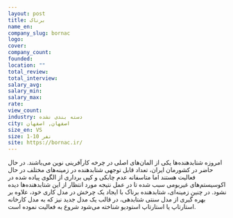 ```yaml
---
layout: post
title: برناک
name_en: 
company_slug: bornac
logo: 
cover: 
company_count:
founded:
location: ""
total_review: 
total_interview: 
salary_avg: 
salary_min: 
salary_max: 
rate: 
view_count: 
industry: دسته بندی نشده
city: اصفهان, اصفهان
size_en: VS
size: 1-10 نفر
site: https://bornac.ir/
---
```


امروزه شتابدهنده‏‌ها یکی از المان‌های اصلی در چرخه کارآفرینی نوین می‌باشند. در حال حاضر در کشورمان ایران، تعداد قابل توجهی شتابدهنده در زمینه‌های مختلف در حال فعالیت هستند اما متاسفانه عدم چابکی و کپی برداری از الگوی پیاده شده در اکوسیستم‌های غیربومی سبب شده تا در عمل نتیجه مورد انتظار از این شتابدهنده‌ها دیده نشود. در چنین زمینه‌ای، شتابدهنده برناک با ایجاد یک چرخش در مدل کاری خود، علاوه بر بهره گیری از مدل سنتی شتابدهی، در قالب یک مدل جدید نیز که به مدل کارخانه استارتاپ  یا استارتاپ استودیو  شناخته می‌شود شروع به فعالیت نموده است.
